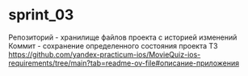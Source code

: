 # sprint_03 
Репозиторий - хранилище файлов проекта с историей изменений
Коммит - сохранение определенного состояния проекта
ТЗ
https://github.com/yandex-practicum-ios/MovieQuiz-ios-requirements/tree/main?tab=readme-ov-file#описание-приложения
